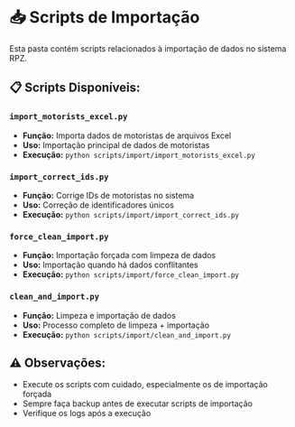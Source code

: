 # 📥 Scripts de Importação

Esta pasta contém scripts relacionados à importação de dados no sistema RPZ.

## 📋 **Scripts Disponíveis:**

### `import_motorists_excel.py`
- **Função:** Importa dados de motoristas de arquivos Excel
- **Uso:** Importação principal de dados de motoristas
- **Execução:** `python scripts/import/import_motorists_excel.py`

### `import_correct_ids.py`
- **Função:** Corrige IDs de motoristas no sistema
- **Uso:** Correção de identificadores únicos
- **Execução:** `python scripts/import/import_correct_ids.py`

### `force_clean_import.py`
- **Função:** Importação forçada com limpeza de dados
- **Uso:** Importação quando há dados conflitantes
- **Execução:** `python scripts/import/force_clean_import.py`

### `clean_and_import.py`
- **Função:** Limpeza e importação de dados
- **Uso:** Processo completo de limpeza + importação
- **Execução:** `python scripts/import/clean_and_import.py`

## ⚠️ **Observações:**
- Execute os scripts com cuidado, especialmente os de importação forçada
- Sempre faça backup antes de executar scripts de importação
- Verifique os logs após a execução 